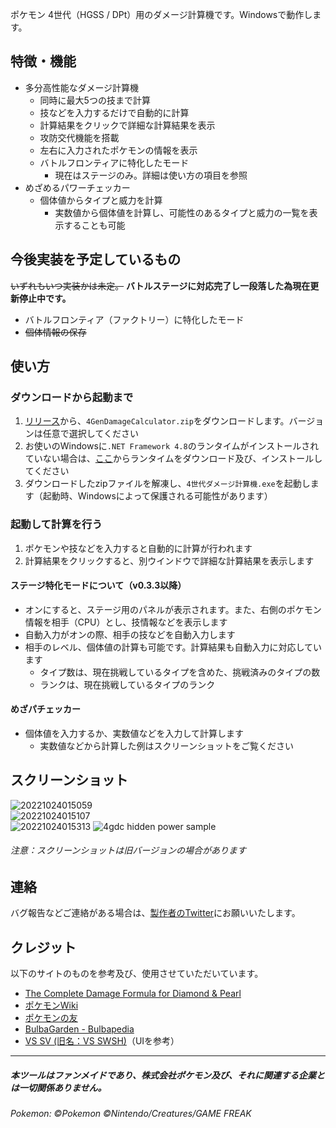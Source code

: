 ポケモン 4世代（HGSS / DPt）用のダメージ計算機です。Windowsで動作します。

## 特徴・機能
- 多分高性能なダメージ計算機
   - 同時に最大5つの技まで計算
   - 技などを入力するだけで自動的に計算
   - 計算結果をクリックで詳細な計算結果を表示
   - 攻防交代機能を搭載
   - 左右に入力されたポケモンの情報を表示
   - バトルフロンティアに特化したモード
      - 現在はステージのみ。詳細は使い方の項目を参照
- めざめるパワーチェッカー
   - 個体値からタイプと威力を計算
      - 実数値から個体値を計算し、可能性のあるタイプと威力の一覧を表示することも可能

## 今後実装を予定しているもの
~~いずれもいつ実装かは未定。~~ **バトルステージに対応完了し一段落した為現在更新停止中です。**
- バトルフロンティア（ファクトリー）に特化したモード
- ~~個体情報の保存~~

## 使い方
### ダウンロードから起動まで
1. [リリース](https://github.com/oyamelon/4-Gen-Damage-Calculator/releases)から、``4GenDamageCalculator.zip``をダウンロードします。バージョンは任意で選択してください
2. お使いのWindowsに``.NET Framework 4.8``のランタイムがインストールされていない場合は、[ここ](https://dotnet.microsoft.com/ja-jp/download/dotnet-framework/net48)からランタイムをダウンロード及び、インストールしてください
3. ダウンロードしたzipファイルを解凍し、``4世代ダメージ計算機.exe``を起動します（起動時、Windowsによって保護される可能性があります）

### 起動して計算を行う
1. ポケモンや技などを入力すると自動的に計算が行われます
2. 計算結果をクリックすると、別ウインドウで詳細な計算結果を表示します

#### ステージ特化モードについて（v0.3.3以降）
- オンにすると、ステージ用のパネルが表示されます。また、右側のポケモン情報を相手（CPU）とし、技情報などを表示します
- 自動入力がオンの際、相手の技などを自動入力します
- 相手のレベル、個体値の計算も可能です。計算結果も自動入力に対応しています
   - タイプ数は、現在挑戦しているタイプを含めた、挑戦済みのタイプの数
   - ランクは、現在挑戦しているタイプのランク
   
#### めざパチェッカー
- 個体値を入力するか、実数値などを入力して計算します
   - 実数値などから計算した例はスクリーンショットをご覧ください

## スクリーンショット
![20221024015059](https://user-images.githubusercontent.com/97399080/197405002-5cb6091f-5bc9-4e3e-873f-66f8d28d2ea6.png)  
![20221024015107](https://user-images.githubusercontent.com/97399080/197405090-e72adf51-db10-4793-bf2f-5f0b5baab8f9.png)  
![20221024015313](https://user-images.githubusercontent.com/97399080/197406628-c59ee14b-0cd3-4e94-8e4e-097c4ee34f6e.png)
![4gdc hidden power sample](https://user-images.githubusercontent.com/97399080/180484210-b8fd989a-e2d7-408b-b305-8738f320f43b.png)

###### 注意：スクリーンショットは旧バージョンの場合があります  

## 連絡
バグ報告などご連絡がある場合は、[製作者のTwitter](https://twitter.com/oyamelon)にお願いいたします。

## クレジット
以下のサイトのものを参考及び、使用させていただいています。
- [The Complete Damage Formula for Diamond & Pearl](https://www.smogon.com/dp/articles/damage_formula)
- [ポケモンWiki](https://wiki.xn--rckteqa2e.com/wiki/%E3%83%A1%E3%82%A4%E3%83%B3%E3%83%9A%E3%83%BC%E3%82%B8)
- [ポケモンの友](https://pokebook.jp/)
- [BulbaGarden - Bulbapedia](https://bulbapedia.bulbagarden.net/wiki/Main_Page)
- [VS SV (旧名：VS SWSH)](https://www.project1997.com/vs/index.html)（UIを参考）

---

##### 本ツールはファンメイドであり、株式会社ポケモン及び、それに関連する企業とは一切関係ありません。
###### Pokemon: ©Pokemon ©Nintendo/Creatures/GAME FREAK
